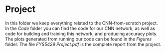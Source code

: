 # Project

In this folder we keep everything related to the CNN-from-scratch project. In the *Code* folder you can find the code for our CNN network, as well as code for building and training this network, and producing accuracy plots. The plots generated from running our code can be found in the *Figures* folder. The file *FYS5429 Project.pdf* is the complete report from the project.

